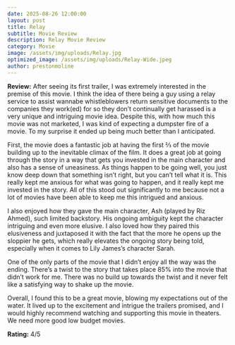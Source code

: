 ```yaml
---
date: 2025-08-26 12:00:00
layout: post
title: Relay
subtitle: Movie Review
description: Relay Movie Review
category: Movie
image: /assets/img/uploads/Relay.jpg
optimized_image: /assets/img/uploads/Relay-Wide.jpeg
author: prestonmoline
---
```


**Review:**
After seeing its first trailer, I was extremely interested in the premise of this movie. I think the idea of there being a guy using a relay service to assist wannabe whistleblowers return sensitive documents to the companies they work(ed) for so they don’t continually get harassed is a very unique and intriguing movie idea. Despite this, with how much this movie was not marketed, I was kind of expecting a dumpster fire of a movie. To my surprise it ended up being much better than I anticipated. 

First, the movie does a fantastic job at having the first ⅔ of the movie building up to the inevitable climax of the film. It does a great job at going through the story in a way that gets you invested in the main character and also has a sense of uneasiness. As things happen to be going well, you just know deep down that something isn’t right, but you can’t tell what it is. This really kept me anxious for what was going to happen, and it really kept me invested in the story. All of this stood out significantly to me because not a lot of movies have been able to keep me this intrigued and anxious.

I also enjoyed how they gave the main character, Ash (played by Riz Ahmed), such limited backstory. His ongoing ambiguity kept the character intriguing and even more elusive. I also loved how they paired this elusiveness and juxtaposed it with the fact that the more he opens up the sloppier he gets, which really elevates the ongoing story being told, especially when it comes to Lily James’s character Sarah.

One of the only parts of the movie that I didn’t enjoy all the way was the ending. There’s a twist to the story that takes place 85% into the movie that didn’t work for me. There was no build up towards the twist and it never felt like a satisfying way to shake up the movie.

Overall, I found this to be a great movie, blowing my expectations out of the water. It lived up to the excitement and intrigue the trailers promised, and I would highly recommend watching and supporting this movie in theaters. We need more good low budget movies.


**Rating:**
4/5

